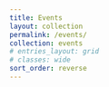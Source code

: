 ```yaml
---
title: Events
layout: collection
permalink: /events/
collection: events
# entries_layout: grid
# classes: wide
sort_order: reverse
---
```

